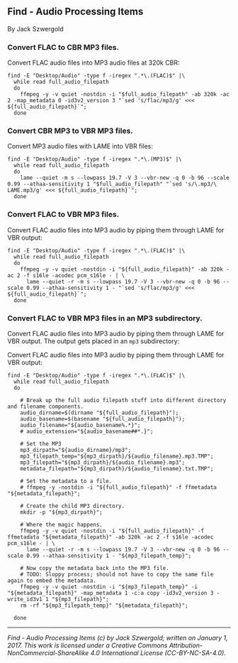 ## Find - Audio Processing Items

By Jack Szwergold

### Convert FLAC to CBR MP3 files.

Convert FLAC audio files into MP3 audio files at 320k CBR:

    find -E "Desktop/Audio" -type f -iregex ".*\.(FLAC)$" |\
      while read full_audio_filepath
      do
        ffmpeg -y -v quiet -nostdin -i "$full_audio_filepath" -ab 320k -ac 2 -map_metadata 0 -id3v2_version 3 "`sed 's/flac/mp3/g' <<< ${full_audio_filepath}`";
      done

### Convert CBR MP3 to VBR MP3 files.

Convert MP3 audio files with LAME into VBR files:

    find -E "Desktop/Audio" -type f -iregex ".*\.(MP3)$" |\
      while read full_audio_filepath
      do
        lame --quiet -m s --lowpass 19.7 -V 3 --vbr-new -q 0 -b 96 --scale 0.99 --athaa-sensitivity 1 "$full_audio_filepath" "`sed 's/\.mp3/\ LAME.mp3/g' <<< ${full_audio_filepath}`";
      done

### Convert FLAC to VBR MP3 files.

Convert FLAC audio files into MP3 audio by piping them through LAME for VBR output:

    find -E "Desktop/Audio" -type f -iregex ".*\.(FLAC)$" |\
      while read full_audio_filepath
      do
        ffmpeg -y -v quiet -nostdin -i "${full_audio_filepath}" -ab 320k -ac 2 -f s16le -acodec pcm_s16le - | \
          lame --quiet -r -m s --lowpass 19.7 -V 3 --vbr-new -q 0 -b 96 --scale 0.99 --athaa-sensitivity 1 - "`sed 's/flac/mp3/g' <<< ${full_audio_filepath}`";
      done


### Convert FLAC to VBR MP3 files in an MP3 subdirectory.

Convert FLAC audio files into MP3 audio by piping them through LAME for VBR output. The output gets placed in an `mp3` subdirectory:

Convert FLAC audio files into MP3 audio by piping them through LAME for VBR output:

    find -E "Desktop/Audio" -type f -iregex ".*\.(FLAC)$" |\
      while read full_audio_filepath
      do

        # Break up the full audio filepath stuff into different directory and filename components.
        audio_dirname=$(dirname "${full_audio_filepath}");
        audio_basename=$(basename "${full_audio_filepath}");
        audio_filename="${audio_basename%.*}";
        # audio_extension="${audio_basename##*.}";

        # Set the MP3
        mp3_dirpath="${audio_dirname}/mp3";
        mp3_filepath_temp="${mp3_dirpath}/${audio_filename}.mp3.TMP";
        mp3_filepath="${mp3_dirpath}/${audio_filename}.mp3";
        metadata_filepath="${mp3_dirpath}/${audio_filename}.txt.TMP";

        # Set the metadata to a file.
        # ffmpeg -y -nostdin -i "${full_audio_filepath}" -f ffmetadata "${metadata_filepath}";

        # Create the child MP3 directory.
        mkdir -p "${mp3_dirpath}";

        # Where the magic happens.
        ffmpeg -y -v quiet -nostdin -i "${full_audio_filepath}" -f ffmetadata "${metadata_filepath}" -ab 320k -ac 2 -f s16le -acodec pcm_s16le - | \
          lame --quiet -r -m s --lowpass 19.7 -V 3 --vbr-new -q 0 -b 96 --scale 0.99 --athaa-sensitivity 1 - "${mp3_filepath_temp}";

        # Now copy the metadata back into the MP3 file.
        # TODO: Sloppy process; should not have to copy the same file again to embed the metadata.
        ffmpeg -y -v quiet -nostdin -i "${mp3_filepath_temp}" -i "${metadata_filepath}" -map_metadata 1 -c:a copy -id3v2_version 3 -write_id3v1 1 "${mp3_filepath}";
        rm -rf "${mp3_filepath_temp}" "${metadata_filepath}";

      done

***

*Find - Audio Processing Items (c) by Jack Szwergold; written on January 1, 2017. This work is licensed under a Creative Commons Attribution-NonCommercial-ShareAlike 4.0 International License (CC-BY-NC-SA-4.0).*